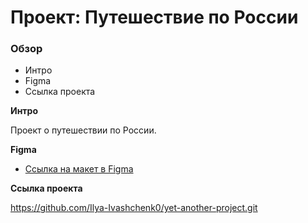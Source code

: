 # Проект: Путешествие по России

### Обзор
* Интро
* Figma
* Ссылка проекта

**Интро**

Проект о путешествии по России.

**Figma**

* [Ссылка на макет в Figma](https://www.figma.com/file/5S2WSbEFL6awjVWJ0NWL8Q/Sprint-3_-Russia-_-desktop-mobile?node-id=28503%3A0)

**Ссылка проекта**

https://github.com/Ilya-Ivashchenk0/yet-another-project.git
